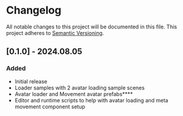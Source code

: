 # Changelog

All notable changes to this project will be documented in this file.
This project adheres to [Semantic Versioning](http://semver.org/).

## [0.1.0] - 2024.08.05

### Added

- Initial release
- Loader samples with 2 avatar loading sample scenes
- Avatar loader and Movement avatar prefabs****
- Editor and runtime scripts to help with avatar loading and meta movement component setup